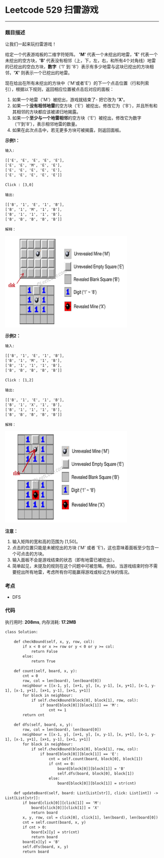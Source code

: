 # Leetcode 529 扫雷游戏
***
### 题目描述
让我们一起来玩扫雷游戏！

给定一个代表游戏板的二维字符矩阵。 **'M'** 代表一个未挖出的地雷，**'E'** 代表一个未挖出的空方块，**'B'** 代表没有相邻（上，下，左，右，和所有4个对角线）地雷的已挖出的空白方块，**数字**（'1' 到 '8'）表示有多少地雷与这块已挖出的方块相邻，**'X'** 则表示一个已挖出的地雷。

现在给出在所有未挖出的方块中（'M'或者'E'）的下一个点击位置（行和列索引），根据以下规则，返回相应位置被点击后对应的面板：

1. 如果一个地雷（'M'）被挖出，游戏就结束了- 把它改为 **'X'**。
2. 如果一个**没有相邻地雷**的空方块（'E'）被挖出，修改它为（'B'），并且所有和其相邻的方块都应该被递归地揭露。
3. 如果一个**至少与一个地雷相邻**的空方块（'E'）被挖出，修改它为数字（'1'到'8'），表示相邻地雷的数量。
4. 如果在此次点击中，若无更多方块可被揭露，则返回面板。 


**示例1：**   
	
	输入: 

	[['E', 'E', 'E', 'E', 'E'],
 	['E', 'E', 'M', 'E', 'E'],
 	['E', 'E', 'E', 'E', 'E'],
 	['E', 'E', 'E', 'E', 'E']]

	Click : [3,0]

	输出: 

	[['B', '1', 'E', '1', 'B'],
 	['B', '1', 'M', '1', 'B'],
 	['B', '1', '1', '1', 'B'],
 	['B', 'B', 'B', 'B', 'B']]
 	
 	解释：
 <img src="images/529_1.png" width="400" height="300" >

**示例2：**   
	
	输入: 

	[['B', '1', 'E', '1', 'B'],
 	['B', '1', 'M', '1', 'B'],
 	['B', '1', '1', '1', 'B'],
 	['B', 'B', 'B', 'B', 'B']]

	Click : [1,2]

	输出: 

	[['B', '1', 'E', '1', 'B'],
 	['B', '1', 'X', '1', 'B'],
 	['B', '1', '1', '1', 'B'],
 	['B', 'B', 'B', 'B', 'B']]
 	
 	解释：
 <img src="images/529_2.png" width="400" height="300" >
	
    	
**注意：**  

1. 输入矩阵的宽和高的范围为 [1,50]。
2. 点击的位置只能是未被挖出的方块 ('M' 或者 'E')，这也意味着面板至少包含一个可点击的方块。
3. 输入面板不会是游戏结束的状态（即有地雷已被挖出）。
4. 简单起见，未提及的规则在这个问题中可被忽略。例如，当游戏结束时你不需要挖出所有地雷，考虑所有你可能赢得游戏或标记方块的情况。
	

### 考点

* DFS


### 代码  
执行用时: **208ms**, 内存消耗: **17.2MB** 

```
class Solution:
    
    def checkBound(self, x, y, row, col):
        if x < 0 or x >= row or y < 0 or y >= col:
            return False
        else:
            return True
    
    def count(self, board, x, y):
        cnt = 0
        row, col = len(board), len(board[0])
        neighbour = [[x-1, y], [x+1, y], [x, y-1], [x, y+1], [x-1, y-1], [x-1, y+1], [x+1, y-1], [x+1, y+1]]
        for block in neighbour:
            if self.checkBound(block[0], block[1], row, col):
                if board[block[0]][block[1]] == 'M':
                    cnt += 1
        return cnt
    
    def dfs(self, board, x, y):
        row, col = len(board), len(board[0])
        neighbour = [[x-1, y], [x+1, y], [x, y-1], [x, y+1], [x-1, y-1], [x-1, y+1], [x+1, y-1], [x+1, y+1]]
        for block in neighbour:
            if self.checkBound(block[0], block[1], row, col):
                if board[block[0]][block[1]] == 'E':
                    cnt = self.count(board, block[0], block[1])
                    if cnt == 0:
                        board[block[0]][block[1]] = 'B'
                        self.dfs(board, block[0], block[1])
                    else:
                        board[block[0]][block[1]] = str(cnt)
    
    def updateBoard(self, board: List[List[str]], click: List[int]) -> List[List[str]]:
        if board[click[0]][click[1]] == 'M':
            board[click[0]][click[1]] = 'X'
            return board
        x, y, row, col = click[0], click[1], len(board), len(board[0])
        cnt = self.count(board, x, y)
        if cnt > 0:
            board[x][y] = str(cnt)
            return board
        board[x][y] = 'B'
        self.dfs(board, x, y)
        return board
```









	
